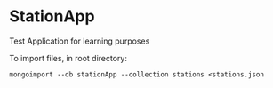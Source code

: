 # StationApp

Test Application for learning purposes

To import files, in root directory:

```mongoimport --db stationApp --collection stations <stations.json```
